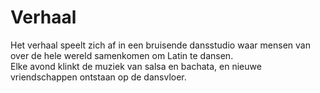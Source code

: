 # Verhaal

Het verhaal speelt zich af in een bruisende dansstudio waar mensen van over de hele wereld samenkomen om Latin te dansen.  
Elke avond klinkt de muziek van salsa en bachata, en nieuwe vriendschappen ontstaan op de dansvloer.  

